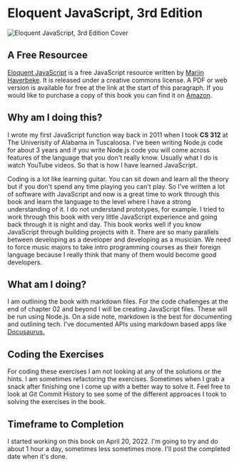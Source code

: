 # Eloquent JavaScript, 3rd Edition
![Eloquent JavaScript, 3rd Edition Cover](https://img.thriftbooks.com/api/images/i/m/42764526778A774ED86D6BBCD3B90ABA2DD98032.jpg)

## A Free Resourcee 
[Eloquent JavaScript](https://eloquentjavascript.net/) is a free JavaScript resource written by [Marjin Haverbeke](https://marijnhaverbeke.nl/). It is released under a creative commons license. A PDF or web version is available for free at the link at the start of this paragraph. If you would like to purchase a copy of this book you can find it on [Amazon](https://www.amazon.com/Eloquent-JavaScript-3rd-Introduction-Programming/dp/1593279507/ref=sr_1_1?crid=3U904BZMAVJ22&keywords=eloquent+javascript&qid=1650466682&sprefix=eloquent+javascript%2Caps%2C87&sr=8-1).

## Why am I doing this?
I wrote my first JavaScript function way back in 2011 when I took **CS 312** at The Univerisity of Alabama in Tuscaloosa. I've been writing Node.js code for about 3 years and if you write Node.js code you will come across features of the language that you don't really know. Usually what I do is watch YouTube videos. So that is how I have learned JavaScript. 

Coding is a lot like learning guitar. You can sit down and learn all the theory but if you don't spend any time playing you can't play. So I've written a lot of software with JavaScript and now is a great time to work through this book and learn the language to the level where I have a strong understanding of it. I do not understand prototypes, for example. I tried to work through this book with very little JavaScript experience and going back through it is night and day. This book works well if you know JavaScript through building projects with it. There are so many parallels between developing as a developer and developing as a musician. We need to force music majors to take intro programming courses as their foreign language because I really think that many of them would become good developers.

## What am I doing?
I am outlining the book with markdown files. For the code challenges at the end of chapter 02 and beyond I will be creating JavaScript files. These will be run using Node.js. On a side note, markdown is the best for documenting and outlining tech. I've documented APIs using markdown based apps like [Docusaurus.](https://www.npmjs.com/package/docusaurus) 

## Coding the Exercises
For coding these exercises I am not looking at any of the solutions or the hints. I am sometimes refactoring the exercises. Sometimes when I grab a snack after finishing one I come up with a better way to solve it. Feel free to look at Git Commit History to see some of the different approaces I took to solving the exercises in the book.


## Timeframe to Completion
I started working on this book on April 20, 2022. I'm going to try and do about 1 hour a day, sometimes less sometimes more. I'll post the completed date when it's done.
